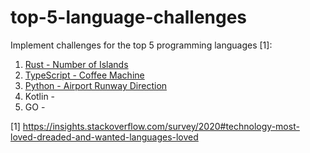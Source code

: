 # top-5-language-challenges

Implement challenges for the top 5 programming languages [1]:

1. [Rust - Number of Islands](https://github.com/martin-krueger/top-5-language-challenges/tree/master/rust-number-of-islands)
2. [TypeScript - Coffee Machine](https://github.com/martin-krueger/top-5-language-challenges/tree/master/typescript-coffee-machine) 
3. [Python - Airport Runway Direction](https://github.com/martin-krueger/top-5-language-challenges/tree/master/python-airport-runway-direction)
4. Kotlin - 
5. GO - 



[1] https://insights.stackoverflow.com/survey/2020#technology-most-loved-dreaded-and-wanted-languages-loved
